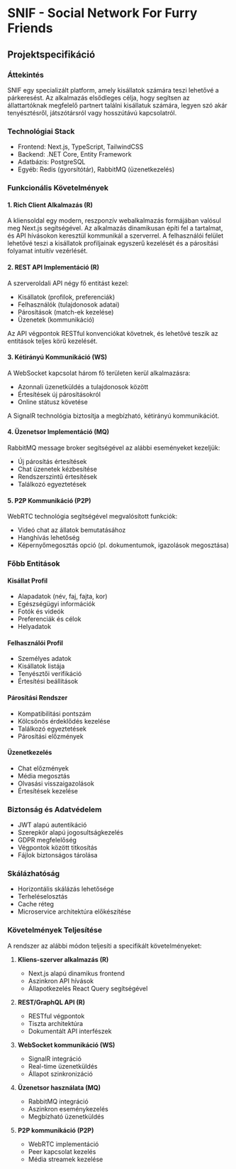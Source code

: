 # SNIF - Social Network For Furry Friends
## Projektspecifikáció

### Áttekintés

SNIF egy specializált platform, amely kisállatok számára teszi lehetővé a párkeresést. Az alkalmazás elsődleges célja, hogy segítsen az állattartóknak megfelelő partnert találni kisállatuk számára, legyen szó akár tenyésztésről, játszótársról vagy hosszútávú kapcsolatról.

### Technológiai Stack

- Frontend: Next.js, TypeScript, TailwindCSS
- Backend: .NET Core, Entity Framework
- Adatbázis: PostgreSQL
- Egyéb: Redis (gyorsítótár), RabbitMQ (üzenetkezelés)

### Funkcionális Követelmények

#### 1. Rich Client Alkalmazás (R)

A kliensoldal egy modern, reszponzív webalkalmazás formájában valósul meg Next.js segítségével. Az alkalmazás dinamikusan építi fel a tartalmat, és API hívásokon keresztül kommunikál a szerverrel. A felhasználói felület lehetővé teszi a kisállatok profiljainak egyszerű kezelését és a párosítási folyamat intuitív vezérlését.

#### 2. REST API Implementáció (R)

A szerveroldali API négy fő entitást kezel:

- Kisállatok (profilok, preferenciák)
- Felhasználók (tulajdonosok adatai)
- Párosítások (match-ek kezelése)
- Üzenetek (kommunikáció)

Az API végpontok RESTful konvenciókat követnek, és lehetővé teszik az entitások teljes körű kezelését.

#### 3. Kétirányú Kommunikáció (WS)

A WebSocket kapcsolat három fő területen kerül alkalmazásra:

- Azonnali üzenetküldés a tulajdonosok között
- Értesítések új párosításokról
- Online státusz követése

A SignalR technológia biztosítja a megbízható, kétirányú kommunikációt.

#### 4. Üzenetsor Implementáció (MQ)

RabbitMQ message broker segítségével az alábbi eseményeket kezeljük:

- Új párosítás értesítések
- Chat üzenetek kézbesítése
- Rendszerszintű értesítések
- Találkozó egyeztetések

#### 5. P2P Kommunikáció (P2P)

WebRTC technológia segítségével megvalósított funkciók:

- Videó chat az állatok bemutatásához
- Hanghívás lehetőség
- Képernyőmegosztás opció (pl. dokumentumok, igazolások megosztása)

### Főbb Entitások

#### Kisállat Profil

- Alapadatok (név, faj, fajta, kor)
- Egészségügyi információk
- Fotók és videók
- Preferenciák és célok
- Helyadatok

#### Felhasználói Profil

- Személyes adatok
- Kisállatok listája
- Tenyésztői verifikáció
- Értesítési beállítások

#### Párosítási Rendszer

- Kompatibilitási pontszám
- Kölcsönös érdeklődés kezelése
- Találkozó egyeztetések
- Párosítási előzmények

#### Üzenetkezelés

- Chat előzmények
- Média megosztás
- Olvasási visszaigazolások
- Értesítések kezelése

### Biztonság és Adatvédelem

- JWT alapú autentikáció
- Szerepkör alapú jogosultságkezelés
- GDPR megfelelőség
- Végpontok között titkosítás
- Fájlok biztonságos tárolása

### Skálázhatóság

- Horizontális skálázás lehetősége
- Terheléselosztás
- Cache réteg
- Microservice architektúra előkészítése

### Követelmények Teljesítése

A rendszer az alábbi módon teljesíti a specifikált követelményeket:

1. **Kliens-szerver alkalmazás (R)**

   - Next.js alapú dinamikus frontend
   - Aszinkron API hívások
   - Állapotkezelés React Query segítségével

2. **REST/GraphQL API (R)**

   - RESTful végpontok
   - Tiszta architektúra
   - Dokumentált API interfészek

3. **WebSocket kommunikáció (WS)**

   - SignalR integráció
   - Real-time üzenetküldés
   - Állapot szinkronizáció

4. **Üzenetsor használata (MQ)**

   - RabbitMQ integráció
   - Aszinkron eseménykezelés
   - Megbízható üzenetküldés

5. **P2P kommunikáció (P2P)**
   - WebRTC implementáció
   - Peer kapcsolat kezelés
   - Média streamek kezelése
